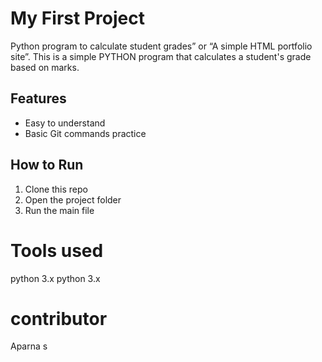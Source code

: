 
# My First Project
Python program to 
calculate student grades” or “A simple HTML portfolio site”.
This is a simple PYTHON program that calculates a student's grade based on marks.
## Features
- Easy to understand
- Basic Git commands practice

## How to Run
1. Clone this repo
2. Open the project folder
3. Run the main file
# Tools used
  python 3.x
  python 3.x
# contributor
Aparna s
